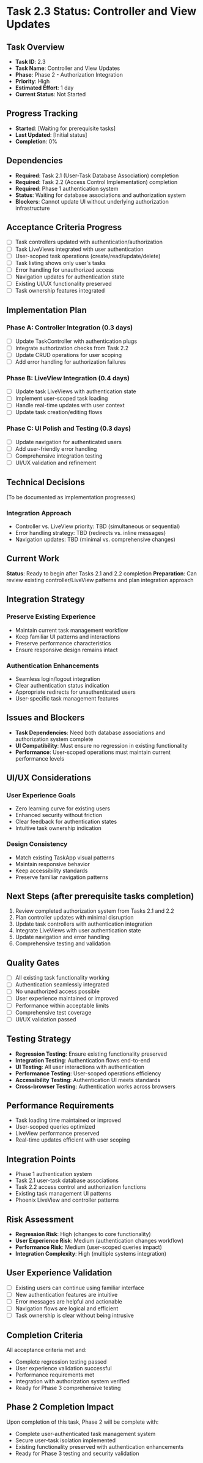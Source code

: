 # Task 2.3 Status: Controller and View Updates

## Task Overview
- **Task ID**: 2.3
- **Task Name**: Controller and View Updates
- **Phase**: Phase 2 - Authorization Integration
- **Priority**: High
- **Estimated Effort**: 1 day
- **Current Status**: Not Started

## Progress Tracking
- **Started**: [Waiting for prerequisite tasks]
- **Last Updated**: [Initial status]
- **Completion**: 0%

## Dependencies
- **Required**: Task 2.1 (User-Task Database Association) completion
- **Required**: Task 2.2 (Access Control Implementation) completion
- **Required**: Phase 1 authentication system
- **Status**: Waiting for database associations and authorization system
- **Blockers**: Cannot update UI without underlying authorization infrastructure

## Acceptance Criteria Progress
- [ ] Task controllers updated with authentication/authorization
- [ ] Task LiveViews integrated with user authentication
- [ ] User-scoped task operations (create/read/update/delete)
- [ ] Task listing shows only user's tasks
- [ ] Error handling for unauthorized access
- [ ] Navigation updates for authentication state
- [ ] Existing UI/UX functionality preserved
- [ ] Task ownership features integrated

## Implementation Plan
### Phase A: Controller Integration (0.3 days)
- [ ] Update TaskController with authentication plugs
- [ ] Integrate authorization checks from Task 2.2
- [ ] Update CRUD operations for user scoping
- [ ] Add error handling for authorization failures

### Phase B: LiveView Integration (0.4 days)
- [ ] Update task LiveViews with authentication state
- [ ] Implement user-scoped task loading
- [ ] Handle real-time updates with user context
- [ ] Update task creation/editing flows

### Phase C: UI Polish and Testing (0.3 days)
- [ ] Update navigation for authenticated users
- [ ] Add user-friendly error handling
- [ ] Comprehensive integration testing
- [ ] UI/UX validation and refinement

## Technical Decisions
(To be documented as implementation progresses)

### Integration Approach
- Controller vs. LiveView priority: TBD (simultaneous or sequential)
- Error handling strategy: TBD (redirects vs. inline messages)
- Navigation updates: TBD (minimal vs. comprehensive changes)

## Current Work
**Status**: Ready to begin after Tasks 2.1 and 2.2 completion
**Preparation**: Can review existing controller/LiveView patterns and plan integration approach

## Integration Strategy
### Preserve Existing Experience
- Maintain current task management workflow
- Keep familiar UI patterns and interactions
- Preserve performance characteristics
- Ensure responsive design remains intact

### Authentication Enhancements
- Seamless login/logout integration
- Clear authentication status indication
- Appropriate redirects for unauthenticated users
- User-specific task management features

## Issues and Blockers
- **Task Dependencies**: Need both database associations and authorization system complete
- **UI Compatibility**: Must ensure no regression in existing functionality
- **Performance**: User-scoped operations must maintain current performance levels

## UI/UX Considerations
### User Experience Goals
- Zero learning curve for existing users
- Enhanced security without friction
- Clear feedback for authentication states
- Intuitive task ownership indication

### Design Consistency
- Match existing TaskApp visual patterns
- Maintain responsive behavior
- Keep accessibility standards
- Preserve familiar navigation patterns

## Next Steps (after prerequisite tasks completion)
1. Review completed authorization system from Tasks 2.1 and 2.2
2. Plan controller updates with minimal disruption
3. Update task controllers with authentication integration
4. Integrate LiveViews with user authentication state
5. Update navigation and error handling
6. Comprehensive testing and validation

## Quality Gates
- [ ] All existing task functionality working
- [ ] Authentication seamlessly integrated
- [ ] No unauthorized access possible
- [ ] User experience maintained or improved
- [ ] Performance within acceptable limits
- [ ] Comprehensive test coverage
- [ ] UI/UX validation passed

## Testing Strategy
- **Regression Testing**: Ensure existing functionality preserved
- **Integration Testing**: Authentication flows end-to-end
- **UI Testing**: All user interactions with authentication
- **Performance Testing**: User-scoped operations efficiency
- **Accessibility Testing**: Authentication UI meets standards
- **Cross-browser Testing**: Authentication works across browsers

## Performance Requirements
- Task loading time maintained or improved
- User-scoped queries optimized
- LiveView performance preserved
- Real-time updates efficient with user scoping

## Integration Points
- Phase 1 authentication system
- Task 2.1 user-task database associations
- Task 2.2 access control and authorization functions
- Existing task management UI patterns
- Phoenix LiveView and controller patterns

## Risk Assessment
- **Regression Risk**: High (changes to core functionality)
- **User Experience Risk**: Medium (authentication changes workflow)
- **Performance Risk**: Medium (user-scoped queries impact)
- **Integration Complexity**: High (multiple systems integration)

## User Experience Validation
- [ ] Existing users can continue using familiar interface
- [ ] New authentication features are intuitive
- [ ] Error messages are helpful and actionable
- [ ] Navigation flows are logical and efficient
- [ ] Task ownership is clear without being intrusive

## Completion Criteria
All acceptance criteria met and:
- Complete regression testing passed
- User experience validation successful
- Performance requirements met
- Integration with authorization system verified
- Ready for Phase 3 comprehensive testing

## Phase 2 Completion Impact
Upon completion of this task, Phase 2 will be complete with:
- Complete user-authenticated task management system
- Secure user-task isolation implemented
- Existing functionality preserved with authentication enhancements
- Ready for Phase 3 testing and security validation